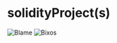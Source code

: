 # solidityProject(s)
![Blame](https://user-images.githubusercontent.com/42775426/176170508-6f3d6db7-ac14-481a-8af5-4377cf797c46.png)
![Bixos](https://cdn.discordapp.com/attachments/760576199046463489/991308385171542076/unknown.png)
